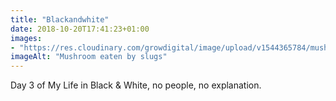 ```yaml
---
title: "Blackandwhite"
date: 2018-10-20T17:41:23+01:00
images: 
- "https://res.cloudinary.com/growdigital/image/upload/v1544365784/mushroom-44727173574.jpg"
imageAlt: "Mushroom eaten by slugs"
---
```


Day 3 of My Life in Black & White, no people, no explanation.
